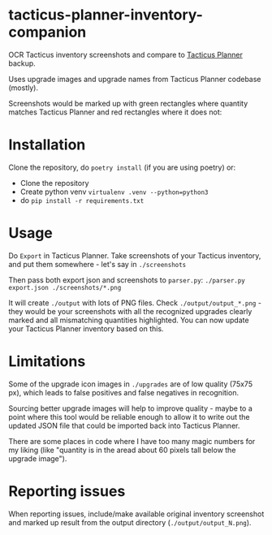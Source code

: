 # tacticus-planner-inventory-companion

OCR Tacticus inventory screenshots and compare to [Tacticus Planner](https://tacticusplanner.app/) backup.

Uses upgrade images and upgrade names from Tacticus Planner codebase (mostly).

Screenshots would be marked up with green rectangles where quantity matches Tacticus Planner and red rectangles where it does not:


# Installation

Clone the repository, do `poetry install` (if you are using poetry) or:

- Clone the repository
- Create python venv `virtualenv .venv --python=python3`
- do `pip install -r requirements.txt`

# Usage

Do `Export` in Tacticus Planner. Take screenshots of your Tacticus inventory, and put them somewhere - let's say in `./screenshots`

Then pass both export json and screenshots to `parser.py`: `./parser.py export.json ./screenshots/*.png`

It will create `./output` with lots of PNG files. Check `./output/output_*.png` - they would be your screenshots with all the
recognized upgrades clearly marked and all mismatching quantities highlighted. You can now update your Tacticus Planner inventory based on this.

# Limitations

Some of the upgrade icon images in `./upgrades` are of low quality (75x75 px), which leads to false positives and false negatives in recognition.

Sourcing better upgrade images will help to improve quality - maybe to a point where this tool would be reliable enough to allow it to write out
the updated JSON file that could be imported back into Tacticus Planner.

There are some places in code where I have too many magic numbers for my liking (like "quantity is in the aread about 60 pixels tall below the upgrade image").

# Reporting issues

When reporting issues, include/make available original inventory screenshot and marked up result from the output directory (`./output/output_N.png`).
